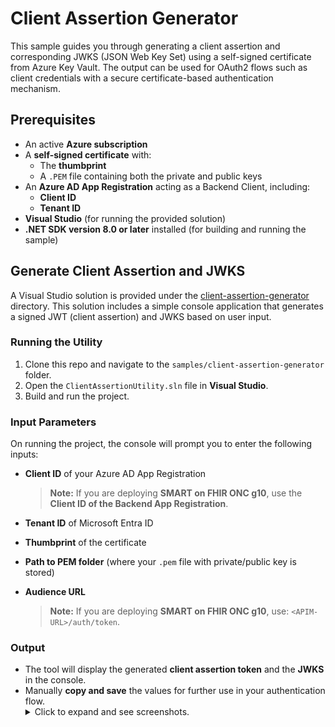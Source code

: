 # Client Assertion Generator

This sample guides you through generating a client assertion and corresponding JWKS (JSON Web Key Set) using a self-signed certificate from Azure Key Vault. The output can be used for OAuth2 flows such as client credentials with a secure certificate-based authentication mechanism.

## Prerequisites

- An active **Azure subscription**
- A **self-signed certificate** with:
  - The **thumbprint**
  - A `.PEM` file containing both the private and public keys
- An **Azure AD App Registration** acting as a Backend Client, including:
  - **Client ID**
  - **Tenant ID**
- **Visual Studio** (for running the provided solution)
- **.NET SDK version 8.0 or later** installed (for building and running the sample)

## Generate Client Assertion and JWKS

A Visual Studio solution is provided under the [client-assertion-generator](.) directory. This solution includes a simple console application that generates a signed JWT (client assertion) and JWKS based on user input.

### Running the Utility

1. Clone this repo and navigate to the `samples/client-assertion-generator` folder.
1. Open the `ClientAssertionUtility.sln` file in **Visual Studio**.
1. Build and run the project.

### Input Parameters

On running the project, the console will prompt you to enter the following inputs:

- **Client ID** of your Azure AD App Registration
    > **Note:** If you are deploying **SMART on FHIR ONC g10**, use the **Client ID of the Backend App Registration**.
- **Tenant ID** of Microsoft Entra ID
- **Thumbprint** of the certificate
- **Path to PEM folder** (where your `.pem` file with private/public key is stored)
- **Audience URL**

    > **Note:** If you are deploying **SMART on FHIR ONC g10**, use: `<APIM-URL>/auth/token`.

### Output

- The tool will display the generated **client assertion token** and the **JWKS** in the console.
- Manually **copy and save** the values for further use in your authentication flow.
<br /><details><summary>Click to expand and see screenshots.</summary>
![](./images/client_assertion_generation.png)
</details>
